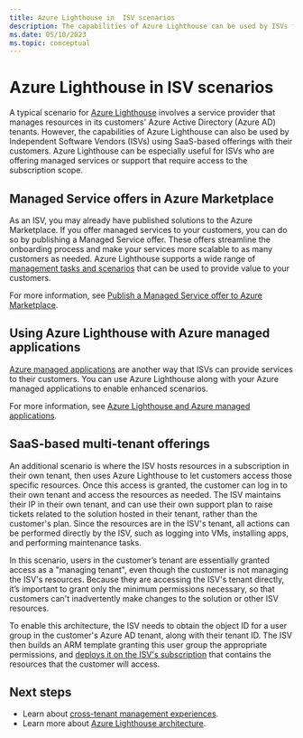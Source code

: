 ```yaml
---
title: Azure Lighthouse in  ISV scenarios
description: The capabilities of Azure Lighthouse can be used by ISVs for more flexibility with customer offerings.
ms.date: 05/10/2023
ms.topic: conceptual
---
```


# Azure Lighthouse in ISV scenarios

A typical scenario for [Azure Lighthouse](../overview.md) involves a service provider that manages resources in its customers' Azure Active Directory (Azure AD) tenants. However, the capabilities of Azure Lighthouse can also be used by Independent Software Vendors (ISVs) using SaaS-based offerings with their customers. Azure Lighthouse can be especially useful for ISVs who are offering managed services or support that require access to the subscription scope.

## Managed Service offers in Azure Marketplace

As an ISV, you may already have published solutions to the Azure Marketplace. If you offer managed services to your customers, you can do so by publishing a Managed Service offer. These offers streamline the onboarding process and make your services more scalable to as many customers as needed. Azure Lighthouse supports a wide range of [management tasks and scenarios](cross-tenant-management-experience.md#enhanced-services-and-scenarios) that can be used to provide value to your customers.

For more information, see [Publish a Managed Service offer to Azure Marketplace](../how-to/publish-managed-services-offers.md).

## Using Azure Lighthouse with Azure managed applications

[Azure managed applications](../../azure-resource-manager/managed-applications/overview.md) are another way that ISVs can provide services to their customers. You can use Azure Lighthouse along with your Azure managed applications to enable enhanced scenarios.

For more information, see [Azure Lighthouse and Azure managed applications](managed-applications.md).

## SaaS-based multi-tenant offerings

An additional scenario is where the ISV hosts resources in a subscription in their own tenant, then uses Azure Lighthouse to let customers access those specific resources. Once this access is granted, the customer can log in to their own tenant and access the resources as needed. The ISV maintains their IP in their own tenant, and can use their own support plan to raise tickets related to the solution hosted in their tenant, rather than the customer's plan. Since the resources are in the ISV's tenant, all actions can be performed directly by the ISV, such as logging into VMs, installing apps, and performing maintenance tasks.

In this scenario, users in the customer’s tenant are essentially granted access as a "managing tenant", even though the customer is not managing the ISV's resources. Because they are accessing the ISV's tenant directly, it’s important to grant only the minimum permissions necessary, so that customers can't inadvertently make changes to the solution or other ISV resources.

To enable this architecture, the ISV needs to obtain the object ID for a user group in the customer's Azure AD tenant, along with their tenant ID. The ISV then builds an ARM template granting this user group the appropriate permissions, and [deploys it on the ISV's subscription](../how-to/onboard-customer.md) that contains the resources that the customer will access.

## Next steps

- Learn about [cross-tenant management experiences](cross-tenant-management-experience.md).
- Learn more about [Azure Lighthouse architecture](architecture.md).
